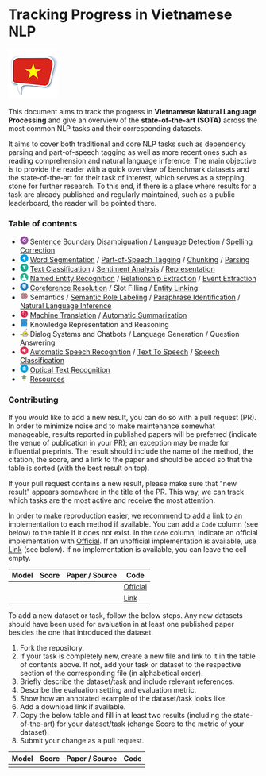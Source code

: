 # Tracking Progress in Vietnamese NLP 

![](resources/icon.png)

This document aims to track the progress in **Vietnamese Natural Language Processing** and give an overview of the **state-of-the-art (SOTA)** across the most common NLP tasks and their corresponding datasets.

It aims to cover both traditional and core NLP tasks such as dependency parsing and part-of-speech tagging as well as more recent ones such as reading comprehension and natural language inference. The main objective is to provide the reader with a quick overview of benchmark datasets and the state-of-the-art for their task of interest, which serves as a stepping stone for further research. To this end, if there is a place where results for a task are already published and regularly maintained, such as a public leaderboard, the reader will be pointed there.

### Table of contents

* ![](resources/preprocess_1.png) [Sentence Boundary Disambiguation](tasks/sentence_boundary_disambiguation.md) / [Language Detection](tasks/language_detection.md) / [Spelling Correction](tasks/spelling_correction.md)
* ![](resources/tagging.png) [Word Segmentation](tasks/word_segmentation.md) / [Part-of-Speech Tagging](tasks/part_of_speech_tagging.md) / [Chunking](tasks/chunking.md) / [Parsing](tasks/parsing.md)
* ![](resources/classification.png) [Text Classification](tasks/text_classification.md) / [Sentiment Analysis](tasks/sentiment_analysis.md) / [Representation](tasks/representation.md)
* ![](resources/ner.png) [Named Entity Recognition](tasks/named_entity_recognition.md) / [Relationship Extraction](tasks/relationship_extraction.md) / [Event Extraction](tasks/event_extraction.md)
* ![](resources/entity_linking.png) [Coreference Resolution](tasks/coreference_resolution.md) / Slot Filling / [Entity Linking](tasks/entity_linking.md)
* ![](resources/semantic.png) Semantics / [Semantic Role Labeling](tasks/semantic_role_labeling.md) / [Paraphrase Identification](tasks/paraphrase_identification.md) / [Natural Language Inference](tasks/natural_language_inference.md) 
* ![](resources/translation.png) [Machine Translation](tasks/machine_translation.md) / [Automatic Summarization](tasks/automatic_summarization.md)
* ![](resources/book.png) Knowledge Representation and Reasoning
* ![](resources/chatbot.png) Dialog Systems and Chatbots / Language Generation / Question Answering 
* ![](resources/speak.png) [Automatic Speech Recognition](tasks/automatic_speech_recognition.md) / [Text To Speech](tasks/text_to_speech.md) / [Speech Classification](tasks/speech_classification.md)
* ![](resources/ocr.png) [Optical Text Recognition](tasks/optical_text_recognition.md)
* ![](resources/resource.png) [Resources](tasks/resources.md)

### Contributing

If you would like to add a new result, you can do so with a pull request (PR). 
In order to minimize noise and to make maintenance somewhat manageable, results reported
in published papers will be preferred (indicate the venue of publication in your PR);
an exception may be made for influential preprints. The result should include the name
of the method, the citation, the score, and a link to the paper and should be added
so that the table is sorted (with the best result on top).

If your pull request contains a new result, please make sure that "new result" appears
somewhere in the title of the PR. This way, we can track which tasks are the most
active and receive the most attention.

In order to make reproduction easier, we recommend to add a link to an implementation 
to each method if available. You can add a `Code` column (see below) to the table if it does not exist.
In the `Code` column, indicate an official implementation with [Official](http://link_to_implementation).
If an unofficial implementation is available, use [Link](http://link_to_implementation) (see below).
If no implementation is available, you can leave the cell empty.

| Model           | Score  |  Paper / Source | Code | 
| ------------- | :-----:| --- | --- | 
| |  |  | [Official](http://link_to_implementation) | 
| |  |  | [Link](http://link_to_implementation) |

To add a new dataset or task, follow the below steps. Any new datasets
should have been used for evaluation in at least one published paper besides 
the one that introduced the dataset.

1. Fork the repository.
2. If your task is completely new, create a new file and link to it in the table of contents above.
If not, add your task or dataset to the respective section of the corresponding file (in alphabetical order).
3. Briefly describe the dataset/task and include relevant references. 
4. Describe the evaluation setting and evaluation metric.
5. Show how an annotated example of the dataset/task looks like.
6. Add a download link if available.
7. Copy the below table and fill in at least two results (including the state-of-the-art)
  for your dataset/task (change Score to the metric of your dataset).
8. Submit your change as a pull request.
  
| Model           | Score  |  Paper / Source | Code | 
| ------------- | :-----:| --- | --- | 
|  |  |  | | 


